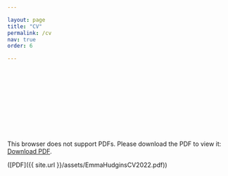 ```yaml
---

layout: page
title: "CV"
permalink: /cv
nav: true
order: 6

---
```

<object data="https://ejhudgins.com/assets/EmmaHudginsCV2022.pdf" type="application/pdf" width="700px" height="700px">
  <embed src="https://ejhudgins.com/assets/EmmaHudginsCV2022.pdf">
    <p>This browser does not support PDFs. Please download the PDF to view it: <a href="https://ejhudgins.com/assets/EmmaHudginsCV2022.pdf">Download PDF</a>.</p>
  </embed>
</object>
    
([PDF]({{ site.url  }}/assets/EmmaHudginsCV2022.pdf))
